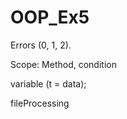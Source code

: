 # OOP_Ex5


Errors (0, 1, 2).

Scope: Method, condition

variable<T> (t = data);

fileProcessing



